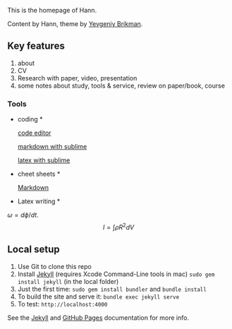This is the homepage of Hann.

Content by Hann, theme by  [Yevgeniy Brikman](http://www.ybrikman.com).

## Key features
1. about 
2. CV
3. Research with paper, video, presentation
4. some notes about study, tools & service, review on paper/book,
course

### Tools

* coding *

  [code editor](http://code.tutsplus.com/courses/perfect-workflow-in-sublime-text-2)

  [markdown with sublime](http://plaintext-productivity.net/2-04-how-to-set-up-sublime-text-for-markdown-editing.html)

  [latex with sublime]()

* cheet sheets *

  [Markdown](https://github.com/adam-p/markdown-here/wiki/Markdown-Cheatsheet)

* Latex writing *

$\omega = d\phi / dt$.
$$I = \int \rho R^{2} dV$$

## Local setup

1. Use Git to clone this repo
2. Install [Jekyll](http://jekyllrb.com/docs/installation/) (requires Xcode Command-Line tools in mac)
`sudo gem install jekyll` (in the local folder)
1. Just the first time: `sudo gem install bundler` and `bundle install`
1. To build the site and serve it: `bundle exec jekyll serve`
1. To test: `http://localhost:4000`

See the [Jekyll](http://jekyllrb.com/) and [GitHub Pages](https://pages.github.com/)
documentation for more info.
